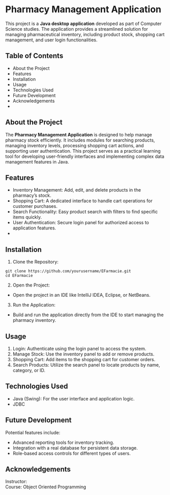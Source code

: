 # Pharmacy Management Application
This project is a **Java desktop application** developed as part of Computer Science studies. The application provides a streamlined solution for managing pharmaceutical inventory, including product stock, shopping cart management, and user login functionalities.

## Table of Contents
- About the Project  
- Features  
- Installation  
- Usage  
- Technologies Used  
- Future Development  
- Acknowledgements
- 
## About the Project
The **Pharmacy Management Application** is designed to help manage pharmacy stock efficiently. It includes modules for searching products, managing inventory levels, processing shopping cart actions, and supporting user authentication. This project serves as a practical learning tool for developing user-friendly interfaces and implementing complex data management features in Java.

## Features
- Inventory Management: Add, edit, and delete products in the pharmacy’s stock.  
- Shopping Cart: A dedicated interface to handle cart operations for customer purchases.  
- Search Functionality: Easy product search with filters to find specific items quickly.  
- User Authentication: Secure login panel for authorized access to application features.
- 
## Installation
1. Clone the Repository:
```
git clone https://github.com/yourusername/EFarmacie.git
cd EFarmacie
```
2. Open the Project:

- Open the project in an IDE like IntelliJ IDEA, Eclipse, or NetBeans.
3. Run the Application:

- Build and run the application directly from the IDE to start managing the pharmacy inventory.
## Usage
1. Login: Authenticate using the login panel to access the system.  
2. Manage Stock: Use the inventory panel to add or remove products.  
3. Shopping Cart: Add items to the shopping cart for customer orders.  
4. Search Products: Utilize the search panel to locate products by name, category, or ID.

## Technologies Used
- Java (Swing): For the user interface and application logic.  
- JDBC

## Future Development
Potential features include:

- Advanced reporting tools for inventory tracking.
- Integration with a real database for persistent data storage.
- Role-based access controls for different types of users.

## Acknowledgements
Instructor:   
Course: Object Oriented Programming
